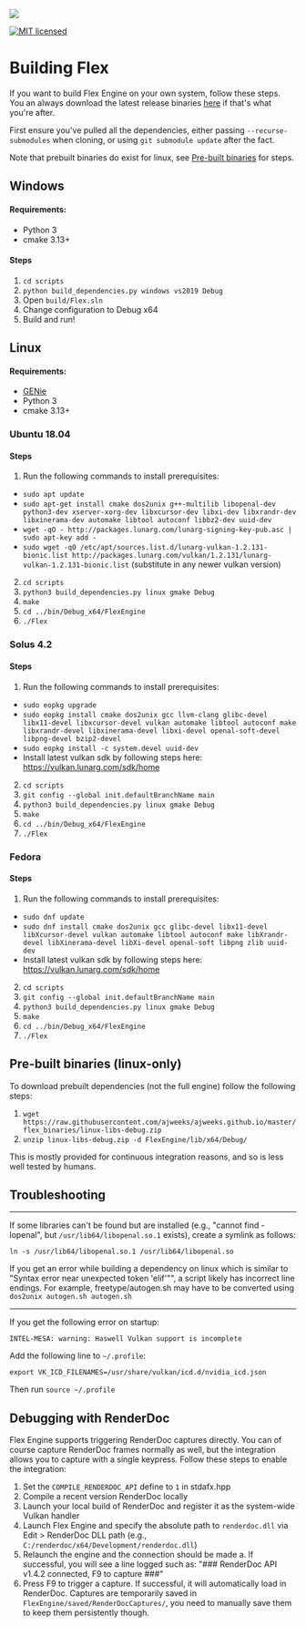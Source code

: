 ![](FlexEngine/screenshots/flex_engine_banner_3.png)

[![MIT licensed](https://img.shields.io/badge/license-MIT-blue.svg)](LICENSE.md)

# Building Flex

If you want to build Flex Engine on your own system, follow these steps. You an always download the latest release binaries [here](https://github.com/ajweeks/flexengine/releases) if that's what you're after.

First ensure you've pulled all the dependencies, either passing `--recurse-submodules` when cloning, or using `git submodule update` after the fact.

Note that prebuilt binaries do exist for linux, see [Pre-built binaries](#1-pre-built-binaries) for steps.

## Windows
#### Requirements:
- Python 3
- cmake 3.13+

#### Steps
1. `cd scripts`
2. `python build_dependencies.py windows vs2019 Debug`
3. Open `build/Flex.sln`
4. Change configuration to Debug x64
5. Build and run!


## Linux
#### Requirements:
- [GENie](https://github.com/bkaradzic/GENie)
- Python 3
- cmake 3.13+

### Ubuntu 18.04
#### Steps
1. Run the following commands to install prerequisites:
  - `sudo apt update`
  - `sudo apt-get install cmake dos2unix g++-multilib libopenal-dev python3-dev xserver-xorg-dev libxcursor-dev libxi-dev libxrandr-dev libxinerama-dev automake libtool autoconf libbz2-dev uuid-dev`
  - `wget -qO - http://packages.lunarg.com/lunarg-signing-key-pub.asc | sudo apt-key add -`
  - `sudo wget -qO /etc/apt/sources.list.d/lunarg-vulkan-1.2.131-bionic.list http://packages.lunarg.com/vulkan/1.2.131/lunarg-vulkan-1.2.131-bionic.list` (substitute in any newer vulkan version)
2. `cd scripts`
3. `python3 build_dependencies.py linux gmake Debug`
4. `make`
5. `cd ../bin/Debug_x64/FlexEngine`
6. `./Flex`

### Solus 4.2
#### Steps
1. Run the following commands to install prerequisites:
  - `sudo eopkg upgrade`
  - `sudo eopkg install cmake dos2unix gcc llvm-clang glibc-devel libx11-devel libxcursor-devel vulkan automake libtool autoconf make libxrandr-devel libxinerama-devel libxi-devel openal-soft-devel libpng-devel bzip2-devel`
  - `sudo eopkg install -c system.devel uuid-dev`
  - Install latest vulkan sdk by following steps here: https://vulkan.lunarg.com/sdk/home
2. `cd scripts`
3. `git config --global init.defaultBranchName main`
4. `python3 build_dependencies.py linux gmake Debug`
5. `make`
6. `cd ../bin/Debug_x64/FlexEngine`
7. `./Flex`

### Fedora
#### Steps
1. Run the following commands to install prerequisites:
  - `sudo dnf update`
  - `sudo dnf install cmake dos2unix gcc glibc-devel libx11-devel libXcursor-devel vulkan automake libtool autoconf make libXrandr-devel libXinerama-devel libXi-devel openal-soft libpng zlib uuid-dev`
  - Install latest vulkan sdk by following steps here: https://vulkan.lunarg.com/sdk/home
2. `cd scripts`
3. `git config --global init.defaultBranchName main`
4. `python3 build_dependencies.py linux gmake Debug`
5. `make`
6. `cd ../bin/Debug_x64/FlexEngine`
7. `./Flex`


## Pre-built binaries (linux-only)
To download prebuilt dependencies (not the full engine) follow the following steps:

1. `wget https://raw.githubusercontent.com/ajweeks/ajweeks.github.io/master/flex_binaries/linux-libs-debug.zip`
2. `unzip linux-libs-debug.zip -d FlexEngine/lib/x64/Debug/`

This is mostly provided for continuous integration reasons, and so is less well tested by humans.

## Troubleshooting

---

If some libraries can't be found but are installed (e.g., "cannot find -lopenal", but `/usr/lib64/libopenal.so.1` exists), create a symlink as follows:

`ln -s /usr/lib64/libopenal.so.1 /usr/lib64/libopenal.so`

If you get an error while building a dependency on linux which is similar to "Syntax error near unexpected token 'elif'"", a script likely has incorrect line endings. For example, freetype/autogen.sh may have to be converted using `dos2unix autogen.sh autogen.sh`

---

If you get the following error on startup:

`INTEL-MESA: warning: Haswell Vulkan support is incomplete`

Add the following line to `~/.profile`:

`export VK_ICD_FILENAMES=/usr/share/vulkan/icd.d/nvidia_icd.json`

Then run `source ~/.profile`


## Debugging with RenderDoc

Flex Engine supports triggering RenderDoc captures directly. You can of course capture RenderDoc frames normally as well, but the integration allows you to capture with a single keypress. Follow these steps to enable the integration:
1. Set the `COMPILE_RENDERDOC_API` define to `1` in stdafx.hpp
2. Compile a recent version RenderDoc locally
3. Launch your local build of RenderDoc and register it as the system-wide Vulkan handler
4. Launch Flex Engine and specify the absolute path to `renderdoc.dll` via Edit > RenderDoc DLL path (e.g., `C:/renderdoc/x64/Development/renderdoc.dll`)
5. Relaunch the engine and the connection should be made
  a. If successful, you will see a line logged such as: "### RenderDoc API v1.4.2 connected, F9 to capture ###"
6. Press F9 to trigger a capture. If successful, it will automatically load in RenderDoc. Captures are temporarily saved in `FlexEngine/saved/RenderDocCaptures/`, you need to manually save them to keep them persistently though.
